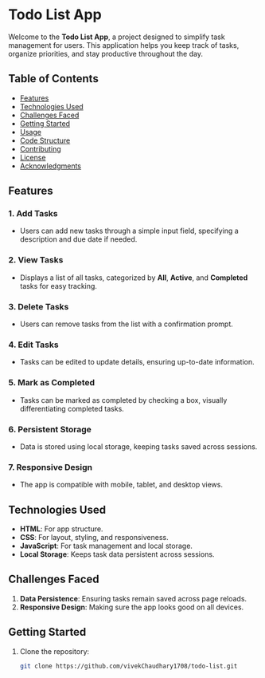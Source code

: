# Todo List App

Welcome to the **Todo List App**, a project designed to simplify task management for users. This application helps you keep track of tasks, organize priorities, and stay productive throughout the day.



## Table of Contents

- [Features](#features)
- [Technologies Used](#technologies-used)
- [Challenges Faced](#challenges-faced)
- [Getting Started](#getting-started)
- [Usage](#usage)
- [Code Structure](#code-structure)
- [Contributing](#contributing)
- [License](#license)
- [Acknowledgments](#acknowledgments)

## Features

### 1. Add Tasks
- Users can add new tasks through a simple input field, specifying a description and due date if needed.

### 2. View Tasks
- Displays a list of all tasks, categorized by **All**, **Active**, and **Completed** tasks for easy tracking.

### 3. Delete Tasks
- Users can remove tasks from the list with a confirmation prompt.

### 4. Edit Tasks
- Tasks can be edited to update details, ensuring up-to-date information.

### 5. Mark as Completed
- Tasks can be marked as completed by checking a box, visually differentiating completed tasks.

### 6. Persistent Storage
- Data is stored using local storage, keeping tasks saved across sessions.

### 7. Responsive Design
- The app is compatible with mobile, tablet, and desktop views.

## Technologies Used

- **HTML**: For app structure.
- **CSS**: For layout, styling, and responsiveness.
- **JavaScript**: For task management and local storage.
- **Local Storage**: Keeps task data persistent across sessions.

## Challenges Faced

1. **Data Persistence**: Ensuring tasks remain saved across page reloads.
2. **Responsive Design**: Making sure the app looks good on all devices.

## Getting Started

1. Clone the repository:
   ```bash
   git clone https://github.com/vivekChaudhary1708/todo-list.git


